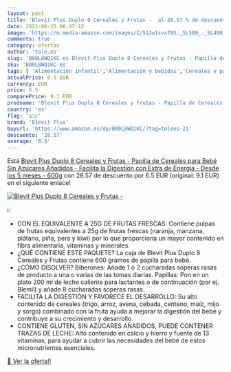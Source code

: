 ```yaml
---
layout: post
title: 'Blevit Plus Duplo 8 Cereales y Frutas -  al 28.57 % de descuento'
date: 2021-06-25 06:47:12
image: 'https://m.media-amazon.com/images/I/512w1svx78S._SL500_._SL400_.jpg'
comments: true
category: ofertas
author: 'tole.es'
slug: 'B00L8WQ1KC-es Blevit Plus Duplo 8 Cereales y Frutas - Papilla de...'
sku: 'B00L8WQ1KC-es'
tags: [ 'Alimentación infantil','Alimentación y bebidas','Cereales y papillas para bebés','Papillas para bebé','bebé','blevit','blevit plus', ]
actualPrice: 6.5 EUR
currency: EUR
price: 6.5
comparePrice: 9.1 EUR
prodname: 'Blevit Plus Duplo 8 Cereales y Frutas - Papilla de Cereales para Bebé Sin Azúcares Añadidos - Facilita la Digestión con Extra de Energía - Desde los 5 meses - 600g'
country: 'es'
flag: '🇪🇸'
brand: 'Blevit Plus'
buyurl: 'https://www.amazon.es/dp/B00L8WQ1KC/?tag=tolees-21'
descuento: '28.57'
average: '6.5'
---
```


Está [Blevit Plus Duplo 8 Cereales y Frutas - Papilla de Cereales para Bebé Sin Azúcares Añadidos - Facilita la Digestión con Extra de Energía - Desde los 5 meses - 600g](https://www.amazon.es/dp/B00L8WQ1KC/?tag=tolees-21) con 28.57 de descuento por 6.5 EUR (original: 9.1 EUR) en el siguiente enlace!

[![Blevit Plus Duplo 8 Cereales y Frutas - ](https://m.media-amazon.com/images/I/512w1svx78S._SL500_._SL400_.jpg)](https://www.amazon.es/dp/B00L8WQ1KC/?tag=tolees-21)

ℹ️:

- CON EL EQUIVALENTE A 25G DE FRUTAS FRESCAS: Contiene pulpas de frutas equivalentes a 25g de frutas frescas (naranja, manzana, plátano, piña, pera y kiwi) por lo que proporciona un mayor contenido en fibra alimentaria, vitaminas y minerales.
- ¿QUÉ CONTIENE ESTE PAQUETE? La caja de Blevit Plus Duplo 8 Cereales y Frutas contiene 600 gramos de papilla para bebé.
- ¿CÓMO DISOLVER? Biberones: Añade 1 ó 2 cucharadas soperas rasas de producto a una o varias de las tomas diarias. Papillas: Pon en un plato 200 ml de leche caliente para lactantes o de continuación (por ej. Blemil) y añade 8 cucharadas soperas rasas.
- FACILITA LA DIGESTIÓN Y FAVORECE EL DESARROLLO: Su alto contenido de cereales (trigo, arroz, avena, cebada, centeno, maíz, mijo y sorgo) combinado con la fruta ayuda a mejorar la digestión del bebé y contribuye a su crecimiento y desarrollo.
- CONTIENE GLUTEN, SIN AZÚCARES AÑADIDOS, PUEDE CONTENER TRAZAS DE LECHE: Alto contenido en calcio y hierro y fuente de 13 vitaminas, para ayudar a cubrir las necesidades del bebé de estos micronutrientes esenciales.

[🛒 Ver la oferta!!](https://www.amazon.es/dp/B00L8WQ1KC/?tag=tolees-21)
